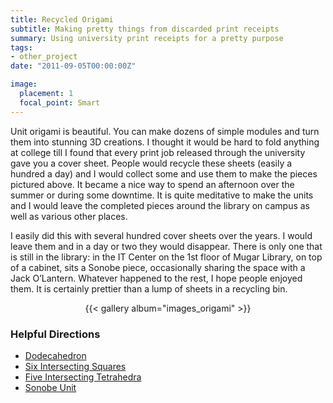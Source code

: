 ```yaml
---
title: Recycled Origami
subtitle: Making pretty things from discarded print receipts
summary: Using university print receipts for a pretty purpose 
tags:
- other_project
date: "2011-09-05T00:00:00Z"

image:
  placement: 1
  focal_point: Smart
---
```


Unit origami is beautiful. You can make dozens of simple modules and turn them into stunning 3D creations. I thought it would be hard to fold anything at college till I found that every print job released through the university gave you a cover sheet. People would recycle these sheets (easily a hundred a day) and I would collect some and use them to make the pieces pictured above. It became a nice way to spend an afternoon over the summer or during some downtime. It is quite meditative to make the units and I would leave the completed pieces around the library on campus as well as various other places.

I easily did this with several hundred cover sheets over the years. I would leave them and in a day or two they would disappear. There is only one that is still in the library: in the IT Center on the 1st floor of Mugar Library, on top of a cabinet, sits a Sonobe piece, occasionally sharing the space with a Jack O’Lantern. Whatever happened to the rest, I hope people enjoyed them. It is certainly prettier than a lump of sheets in a recycling bin.

<div align="center">{{< gallery album="images_origami" >}}</div>

### Helpful Directions

- [Dodecahedron](http://www.instructables.com/id/Dodecahedron-Modular-Origami-Ornament/)
- [Six Intersecting Squares](http://www.origaminut.com/174/six-intersecting-squares)
- [Five Intersecting Tetrahedra](http://www.instructables.com/id/How-to-fold-a-Five-Intersecting-Tetrahedra-Dodecah/)
- [Sonobe Unit](http://www.origami-instructions.com/modular-sonobe-unit.html)
